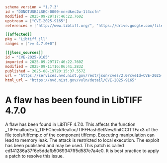 ```toml
schema_version = "1.7.3"
id = "DONOTUSEJLSEC-0000-mnrdkec2w-1l4ccfn"
modified = 2025-09-29T17:46:22.760Z
upstream = ["CVE-2025-9165"]
references = ["http://www.libtiff.org/", "https://drive.google.com/file/d/1FWhmkzksH8-qU0ZM6seBzGNB3aPnX3G8/view?usp=sharing", "https://gitlab.com/libtiff/libtiff/-/commit/ed141286a37f6e5ddafb5069347ff5d587e7a4e0", "https://gitlab.com/libtiff/libtiff/-/issues/728", "https://gitlab.com/libtiff/libtiff/-/merge_requests/747", "https://vuldb.com/?ctiid.320543", "https://vuldb.com/?id.320543", "https://vuldb.com/?submit.630506", "https://vuldb.com/?submit.630507", "https://gitlab.com/libtiff/libtiff/-/issues/728#note_2709263214"]

[[affected]]
pkg = "Libtiff_jll"
ranges = [">= 4.7.0+0"]

[[jlsec_sources]]
id = "CVE-2025-9165"
imported = 2025-09-29T17:46:22.760Z
modified = 2025-09-11T16:06:41.283Z
published = 2025-08-19T20:15:37.557Z
url = "https://services.nvd.nist.gov/rest/json/cves/2.0?cveId=CVE-2025-9165"
html_url = "https://nvd.nist.gov/vuln/detail/CVE-2025-9165"
```

# A flaw has been found in LibTIFF 4.7.0

A flaw has been found in LibTIFF 4.7.0. This affects the function _TIFFmallocExt/_TIFFCheckRealloc/TIFFHashSetNew/InitCCITTFax3 of the file tools/tiffcmp.c of the component tiffcmp. Executing manipulation can lead to memory leak. The attack is restricted to local execution. The exploit has been published and may be used. This patch is called ed141286a37f6e5ddafb5069347ff5d587e7a4e0. It is best practice to apply a patch to resolve this issue.

